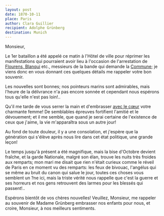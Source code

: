 ```yaml
---
layout: post
date: 1870-10-11
place: Paris
author: Clara Guillier
recipient: Adolphe Grünberg
destination: Munich
---
```


Monsieur,

Le 1er bataillon a été appelé ce matin à l'Hôtel de ville pour réprimer les
manifestations qui pourraient avoir lieu à l'occasion de l'arrestation de
<ins class="straight">Flourens, Blanqui</ins> etc., messieurs de la bande qui
demande la <ins class="straight">Commune</ins>; je viens donc en vous donnant
ces quelques détails me rappeler votre bon souvenir.

Les nouvelles sont bonnes; nos pointeurs marins sont admirables, mais l'heure
de la délivrance n'a pas encore sonnée et cependant nous espérons tous qu'elle
n'est pas loin!..

Qu'il me tarde de vous serrer la main et d'embrasser <ins class="straight">avec
le cœur</ins> votre charmante femme! De semblables épreuves fortifient
l'amitié et le dévouement; et il me semble, que quand je serai certaine de
l'existence de ceux que j'aime, la vie m'apparaîtra sous un autre jour!

Au fond de toute douleur, il y a une consolation, et j'espère que la génération
qui s'élève après nous lire dans cet état politique, une grande leçon!

Le temps jusqu'à présent a été magnifique, mais la bise d'Octobre devient
fraîche, et la garde Nationale, malgré son élan, trouve les nuits très froides
aux remparts; mon mari me disait que rien n'était curieux comme le réveil de
Paris en ce moment vu des remparts: les feux de bivouac, l'angélus qui se même
au bruit du canon qui salue le jour, toutes ces choses vous semblent un ?ne
ici, mais la triste vérité nous rappelle que c'est la guerre et ses horreurs et
nos gens retrouvent des larmes pour les blessés qui passent!..

Espérons bientôt de vos chères nouvelles! Veuillez, Monsieur, me rappeler au
souvenir de Madame Grünberg embrasser nos enfants pour nous, et croire,
Monsieur, à nos meilleurs sentiments.

